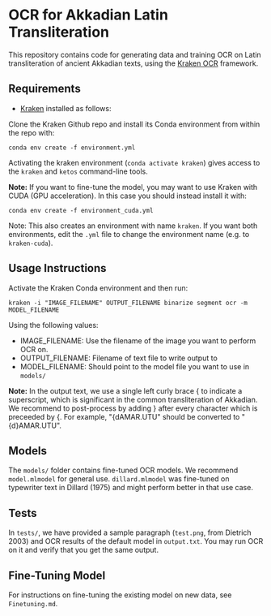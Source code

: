 # OCR for Akkadian Latin Transliteration

This repository contains code for generating data and training OCR on Latin transliteration of ancient Akkadian texts, using the [Kraken OCR](http://kraken.re/master/index.html) framework.

## Requirements

* [Kraken](https://github.com/mittagessen/kraken) installed as follows:

Clone the Kraken Github repo and install its Conda environment from within the repo with:

`conda env create -f environment.yml`

Activating the kraken environment (`conda activate kraken`) gives access to the `kraken` and `ketos` command-line tools.

**Note:** If you want to fine-tune the model, you may want to use Kraken with CUDA (GPU acceleration). In this case you should instead install it with:

`conda env create -f environment_cuda.yml`

Note: This also creates an environment with name `kraken`. If you want both environments, edit the `.yml` file to change the environment name (e.g. to `kraken-cuda`).

## Usage Instructions

Activate the Kraken Conda environment and then run:

`kraken -i "IMAGE_FILENAME" OUTPUT_FILENAME binarize segment ocr -m MODEL_FILENAME`

Using the following values:
* IMAGE_FILENAME: Use the filename of the image you want to perform OCR on.
* OUTPUT_FILENAME: Filename of text file to write output to
* MODEL_FILENAME: Should point to the model file you want to use in `models/`

**Note:** In the output text, we use a single left curly brace { to indicate a superscript, which is significant in the common transliteration of Akkadian. We recommend to post-process by adding } after every character which is preceeded by {. For example, "{dAMAR.UTU" should be converted to "{d}AMAR.UTU".

## Models

The `models/` folder contains fine-tuned OCR models. We recommend `model.mlmodel` for general use. `dillard.mlmodel` was fine-tuned on typewriter text in Dillard (1975) and might perform better in that use case.

## Tests

In `tests/`, we have provided a sample paragraph (`test.png`, from Dietrich 2003) and OCR results of the default model in `output.txt`. You may run OCR on it and verify that you get the same output.

## Fine-Tuning Model

For instructions on fine-tuning the existing model on new data, see `Finetuning.md`.